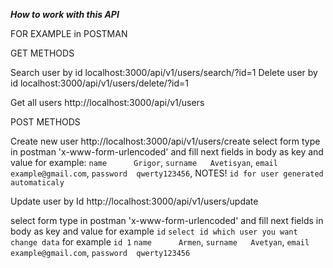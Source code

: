 *****How to work with this API*****

FOR EXAMPLE in POSTMAN

 GET METHODS
 
Search user by id
localhost:3000/api/v1/users/search/?id=1
Delete user by id 
localhost:3000/api/v1/users/delete/?id=1

Get all users
http://localhost:3000/api/v1/users


POST METHODS

Create new user 
http://localhost:3000/api/v1/users/create
select form type in postman 'x-www-form-urlencoded'
and fill next fields in body
as key and value for example:
`name      Grigor`,
`surname   Avetisyan`,
`email     example@gmail.com`,
`password  qwerty123456`,
NOTES! `id for user generated automaticaly`

Update user by Id
http://localhost:3000/api/v1/users/update

select form type in postman 'x-www-form-urlencoded'
and fill next fields in body
as key and value for example
`id` `select id which user you want change data` for example `id 1`
`name      Armen`,
`surname   Avetyan`,
`email     example@gmail.com`,
`password  qwerty123456`
